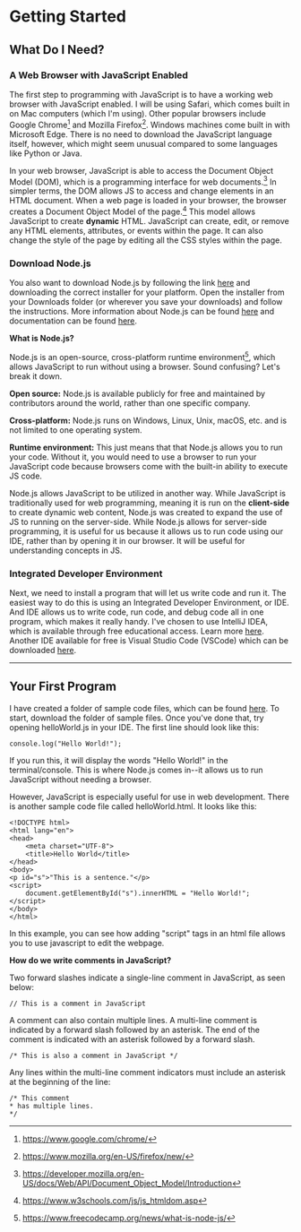 # Getting Started

## What Do I Need?

### A Web Browser with JavaScript Enabled

The first step to programming with JavaScript is to have a working web browser with JavaScript enabled. I will be using
Safari, which comes built in on Mac computers (which I'm using). Other popular browsers include Google Chrome[^1] and
Mozilla Firefox[^2]. Windows machines come built in with Microsoft Edge. There is no need to download the JavaScript
language itself, however, which might seem unusual compared to some languages like Python or Java.

[^1]: https://www.google.com/chrome/

[^2]: https://www.mozilla.org/en-US/firefox/new/

In your web browser, JavaScript is able to access the Document Object Model (DOM), which is a programming interface
for web documents.[^3] In simpler terms, the DOM allows JS to access and change elements in an HTML document. When a web
page is loaded in your browser, the browser creates a Document Object Model of the page.[^4] This model allows
JavaScript to create **dynamic** HTML. JavaScript can create, edit, or remove any HTML elements, attributes, or events
within the page. It can also change the style of the page by editing all the CSS styles within the page.

[^3]: https://developer.mozilla.org/en-US/docs/Web/API/Document_Object_Model/Introduction

[^4]: https://www.w3schools.com/js/js_htmldom.asp

### Download Node.js

You also want to download Node.js by following the link [here](https://nodejs.org/en/download) and downloading the
correct installer for your platform. Open the installer from your Downloads folder (or wherever you save your downloads)
and follow the instructions. More information about Node.js can be found [here](https://nodejs.org/en/about) and
documentation can be found [here](https://nodejs.org/en/docs).

**What is Node.js?**

Node.js is an open-source, cross-platform runtime environment[^5], which allows JavaScript to run without using a
browser.
Sound confusing? Let's break it down.

__Open source:__ Node.js is available publicly for free and maintained by contributors around the world, rather than one
specific company.

__Cross-platform:__ Node.js runs on Windows, Linux, Unix, macOS, etc. and is not limited to one operating system.

__Runtime environment:__ This just means that that Node.js allows you to run your code. Without it, you would need to
use a browser to run your JavaScript code because browsers come with the built-in ability to execute JS code.

[^5]: https://www.freecodecamp.org/news/what-is-node-js/

Node.js allows JavaScript to be utilized in another way. While JavaScript is traditionally used
for web programming, meaning it is run on the **client-side** to create dynamic web content, Node.js was created to
expand the use of JS to running on the server-side. While Node.js allows for server-side programming, it is useful
for us because it allows us to run code using our IDE, rather than by opening it in our browser. It will be useful
for understanding concepts in JS.

### Integrated Developer Environment

Next, we need to install a program that will let us write code and run it. The easiest way to do this is using an
Integrated Developer Environment, or IDE. And IDE allows us to write code, run code, and debug code all in one program,
which makes it really handy. I've chosen to use IntelliJ IDEA, which is available through free educational access.
Learn more [here](https://www.jetbrains.com/community/education/#students).
Another IDE available for free is Visual Studio Code (VSCode) which can be
downloaded [here](https://code.visualstudio.com/download).
___

## Your First Program

I have created a folder of sample code files, which can be found [here](/demoCodeFiles/). To start, download the folder of
sample files. Once you've done that, try opening helloWorld.js in your IDE. The first line should look like this:

`
console.log("Hello World!");
`

If you run this, it will display the words "Hello World!" in the terminal/console. This is where Node.js comes in--it
allows us to run JavaScript without needing a browser.

However, JavaScript is especially useful for use in web development. There is another sample code file called
helloWorld.html. It looks like this:

```
<!DOCTYPE html>
<html lang="en">
<head>
    <meta charset="UTF-8">
    <title>Hello World</title>
</head>
<body>
<p id="s">"This is a sentence."</p>
<script>
    document.getElementById("s").innerHTML = "Hello World!";
</script>
</body>
</html>
```

In this example, you can see how adding "script" tags in an html file allows you to use javascript to edit
the webpage.

**How do we write comments in JavaScript?**

Two forward slashes indicate a single-line comment in JavaScript, as seen below:

`
// This is a comment in JavaScript
`

A comment can also contain multiple lines. A multi-line comment is indicated by a forward slash followed by an asterisk.
The end of the comment is indicated with an asterisk followed by a forward slash.

`
/* This is also a comment in JavaScript */
`

Any lines within the multi-line comment indicators must include an asterisk at the beginning of the line:

```
/* This comment
* has multiple lines.
*/ 
```

